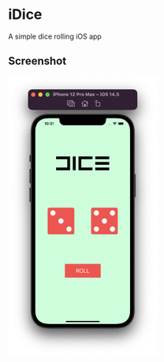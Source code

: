 # iDice
A simple dice rolling iOS app

## Screenshot
<img src="Assets/Screenshots/screenshot.png" width="60%">
